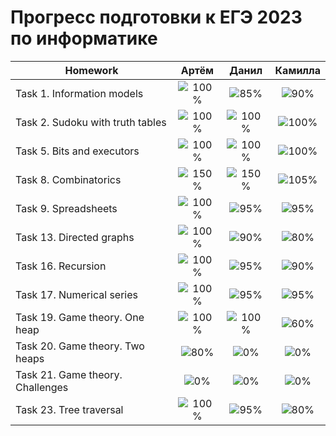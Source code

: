 # Прогресс подготовки к ЕГЭ 2023 по информатике 

| Homework                          | Артём   | Данил   | Камилла |
| ---------------------------------|:------------------------------------:|:------------------------------------:|:------------------------------------:|
| Task 1. Information models       |![100%](https://progress-bar.dev/100/)|![85%](https://progress-bar.dev/85)|![90%](https://progress-bar.dev/90)|
| Task 2. Sudoku with truth tables |![100%](https://progress-bar.dev/100/)|![100%](https://progress-bar.dev/100/)|![100%](https://progress-bar.dev/100/)|
| Task 5. Bits and executors       |![100%](https://progress-bar.dev/100/)|![100%](https://progress-bar.dev/100/)|![100%](https://progress-bar.dev/100/)|
| Task 8. Combinatorics            |![150%](https://progress-bar.dev/150/)|![150%](https://progress-bar.dev/150/)|![105%](https://progress-bar.dev/105/)|
| Task 9. Spreadsheets             |![100%](https://progress-bar.dev/100/)|![95%](https://progress-bar.dev/95/)|![95%](https://progress-bar.dev/95/)|
| Task 13. Directed graphs         |![100%](https://progress-bar.dev/100/)|![90%](https://progress-bar.dev/90/)|![80%](https://progress-bar.dev/80/)|
| Task 16. Recursion               |![100%](https://progress-bar.dev/100/)|![95%](https://progress-bar.dev/95/)|![90%](https://progress-bar.dev/90/)| 
| Task 17. Numerical series        |![100%](https://progress-bar.dev/100/)|![95%](https://progress-bar.dev/95/)|![95%](https://progress-bar.dev/95/)|
| Task 19. Game theory. One heap   |![100%](https://progress-bar.dev/100/)|![100%](https://progress-bar.dev/100/)|![60%](https://progress-bar.dev/60/)|
| Task 20. Game theory. Two heaps  |![80%](https://progress-bar.dev/80/)|![0%](https://progress-bar.dev/0/)|![0%](https://progress-bar.dev/0/)|
| Task 21. Game theory. Сhallenges |![0%](https://progress-bar.dev/0/)|![0%](https://progress-bar.dev/0/)|![0%](https://progress-bar.dev/0/)|
| Task 23. Tree traversal          |![100%](https://progress-bar.dev/100/)|![95%](https://progress-bar.dev/95/)|![80%](https://progress-bar.dev/80/)|



